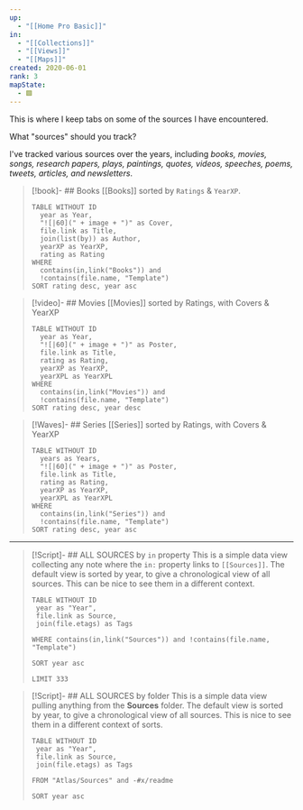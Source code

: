 ```yaml
---
up:
  - "[[Home Pro Basic]]"
in:
  - "[[Collections]]"
  - "[[Views]]"
  - "[[Maps]]"
created: 2020-06-01
rank: 3
mapState:
  - 🟩
---
```

This is where I keep tabs on some of the sources I have encountered. 

What "sources" should you track? 

I've tracked various sources over the years, including *books, movies, songs, research papers, plays, paintings, quotes, videos, speeches, poems, tweets, articles, and newsletters*. 

> [!book]- ## Books
> [[Books]] sorted by `Ratings` & `YearXP`. 
> ```dataview
> TABLE WITHOUT ID
> 	year as Year,
> 	"![|60](" + image + ")" as Cover,
> 	file.link as Title,
> 	join(list(by)) as Author,
> 	yearXP as YearXP,
> 	rating as Rating
> WHERE
> 	contains(in,link("Books")) and
> 	!contains(file.name, "Template")
> SORT rating desc, year asc
> ```

> [!video]- ## Movies
[[Movies]] sorted by Ratings, with Covers & YearXP
> ```dataview
> TABLE WITHOUT ID
> 	year as Year,
> 	"![|60](" + image + ")" as Poster,
> 	file.link as Title,
> 	rating as Rating,
> 	yearXP as YearXP,
> 	yearXPL as YearXPL
> WHERE
> 	contains(in,link("Movies")) and
> 	!contains(file.name, "Template")
> SORT rating desc, year desc
> ```

> [!Waves]- ## Series
> [[Series]] sorted by Ratings, with Covers & YearXP
> ```dataview
> TABLE WITHOUT ID
> 	years as Years,
> 	"![|60](" + image + ")" as Poster,
> 	file.link as Title,
> 	rating as Rating,
> 	yearXP as YearXP,
> 	yearXPL as YearXPL
> WHERE
> 	contains(in,link("Series")) and
> 	!contains(file.name, "Template")
> SORT rating desc, year asc
> ```

---

> [!Script]- ## ALL SOURCES by `in` property
> This is a simple data view collecting any note where the `in:` property links to `[[Sources]]`. The default view is sorted by year, to give a chronological view of all sources. This can be nice to see them in a different context.
> 
> ```dataview
> TABLE WITHOUT ID
>  year as "Year",
>  file.link as Source,
>  join(file.etags) as Tags
>  
> WHERE contains(in,link("Sources")) and !contains(file.name, "Template")
> 
> SORT year asc
> 
> LIMIT 333
> ```

> [!Script]- ## ALL SOURCES by folder
> This is a simple data view pulling anything from the **Sources** folder. The default view is sorted by year, to give a chronological view of all sources. This is nice to see them in a different context of sorts.
> 
> ```dataview
> TABLE WITHOUT ID
>  year as "Year",
>  file.link as Source,
>  join(file.etags) as Tags
>  
> FROM "Atlas/Sources" and -#x/readme 
> 
> SORT year asc
> ```

